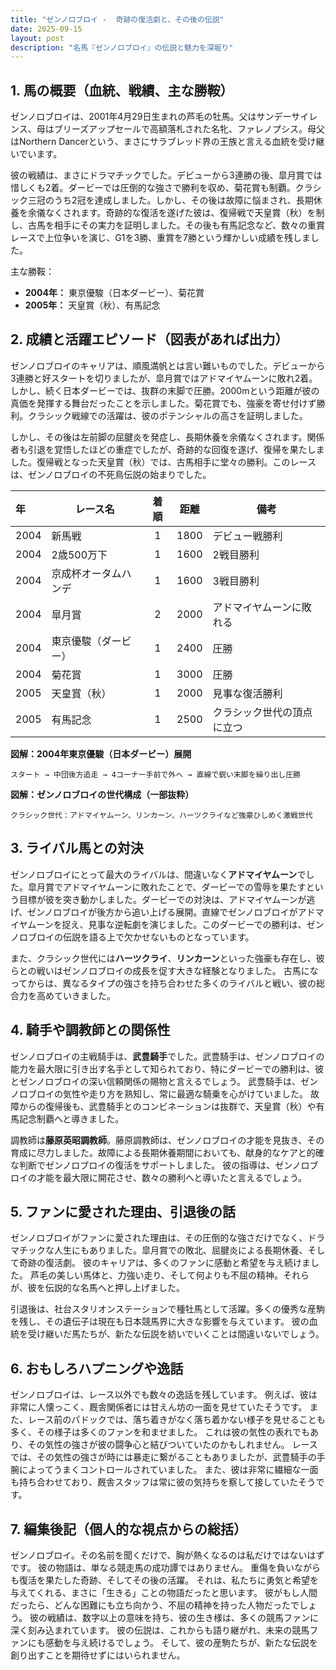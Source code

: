 ```yaml
---
title: "ゼンノロブロイ -  奇跡の復活劇と、その後の伝説"
date: 2025-09-15
layout: post
description: "名馬『ゼンノロブロイ』の伝説と魅力を深堀り"
---
```


## 1. 馬の概要（血統、戦績、主な勝鞍）

ゼンノロブロイは、2001年4月29日生まれの芦毛の牡馬。父はサンデーサイレンス、母はブリーズアップセールで高額落札された名牝、ファレノプシス。母父はNorthern Dancerという、まさにサラブレッド界の王族と言える血統を受け継いでいます。  

彼の戦績は、まさにドラマチックでした。デビューから3連勝の後、皐月賞では惜しくも2着。ダービーでは圧倒的な強さで勝利を収め、菊花賞も制覇。クラシック三冠のうち2冠を達成しました。しかし、その後は故障に悩まされ、長期休養を余儀なくされます。奇跡的な復活を遂げた彼は、復帰戦で天皇賞（秋）を制し、古馬を相手にその実力を証明しました。その後も有馬記念など、数々の重賞レースで上位争いを演じ、G1を3勝、重賞を7勝という輝かしい成績を残しました。

主な勝鞍：

*   **2004年：** 東京優駿（日本ダービー）、菊花賞
*   **2005年：** 天皇賞（秋）、有馬記念


## 2. 成績と活躍エピソード（図表があれば出力）

ゼンノロブロイのキャリアは、順風満帆とは言い難いものでした。デビューから3連勝と好スタートを切りましたが、皐月賞ではアドマイヤムーンに敗れ2着。しかし、続く日本ダービーでは、抜群の末脚で圧勝。2000mという距離が彼の真価を発揮する舞台だったことを示しました。菊花賞でも、強豪を寄せ付けず勝利。クラシック戦線での活躍は、彼のポテンシャルの高さを証明しました。

しかし、その後は左前脚の屈腱炎を発症し、長期休養を余儀なくされます。関係者も引退を覚悟したほどの重症でしたが、奇跡的な回復を遂げ、復帰を果たしました。復帰戦となった天皇賞（秋）では、古馬相手に堂々の勝利。このレースは、ゼンノロブロイの不死鳥伝説の始まりでした。

| 年 | レース名          | 着順 | 距離 | 備考                                     |
| :- | --------------- | :-: | :-: | --------------------------------------- |
| 2004 | 新馬戦           | 1    | 1800 | デビュー戦勝利                             |
| 2004 | 2歳500万下       | 1    | 1600 | 2戦目勝利                               |
| 2004 | 京成杯オータムハンデ | 1    | 1600 | 3戦目勝利                               |
| 2004 | 皐月賞           | 2    | 2000 | アドマイヤムーンに敗れる                     |
| 2004 | 東京優駿（ダービー） | 1    | 2400 | 圧勝                                     |
| 2004 | 菊花賞           | 1    | 3000 | 圧勝                                     |
| 2005 | 天皇賞（秋）       | 1    | 2000 | 見事な復活勝利                             |
| 2005 | 有馬記念           | 1    | 2500 | クラシック世代の頂点に立つ                   |


**図解：2004年東京優駿（日本ダービー）展開**

```
スタート → 中団後方追走 → 4コーナー手前で外へ → 直線で鋭い末脚を繰り出し圧勝
```


**図解：ゼンノロブロイの世代構成（一部抜粋）**

```
クラシック世代：アドマイヤムーン、リンカーン、ハーツクライなど強豪ひしめく激戦世代
```


## 3. ライバル馬との対決

ゼンノロブロイにとって最大のライバルは、間違いなく**アドマイヤムーン**でした。皐月賞でアドマイヤムーンに敗れたことで、ダービーでの雪辱を果たすという目標が彼を突き動かしました。ダービーでの対決は、アドマイヤムーンが逃げ、ゼンノロブロイが後方から追い上げる展開。直線でゼンノロブロイがアドマイヤムーンを捉え、見事な逆転劇を演じました。このダービーでの勝利は、ゼンノロブロイの伝説を語る上で欠かせないものとなっています。


また、クラシック世代には**ハーツクライ**、**リンカーン**といった強豪も存在し、彼らとの戦いはゼンノロブロイの成長を促す大きな経験となりました。  古馬になってからは、異なるタイプの強さを持ち合わせた多くのライバルと戦い、彼の総合力を高めていきました。


## 4. 騎手や調教師との関係性

ゼンノロブロイの主戦騎手は、**武豊騎手**でした。武豊騎手は、ゼンノロブロイの能力を最大限に引き出す名手として知られており、特にダービーでの勝利は、彼とゼンノロブロイの深い信頼関係の賜物と言えるでしょう。  武豊騎手は、ゼンノロブロイの気性や走り方を熟知し、常に最適な騎乗を心がけていました。  故障からの復帰後も、武豊騎手とのコンビネーションは抜群で、天皇賞（秋）や有馬記念制覇へと導きました。

調教師は**藤原英昭調教師**。藤原調教師は、ゼンノロブロイの才能を見抜き、その育成に尽力しました。故障による長期休養期間においても、献身的なケアと的確な判断でゼンノロブロイの復活をサポートしました。  彼の指導は、ゼンノロブロイの才能を最大限に開花させ、数々の勝利へと導いたと言えるでしょう。


## 5. ファンに愛された理由、引退後の話

ゼンノロブロイがファンに愛された理由は、その圧倒的な強さだけでなく、ドラマチックな人生にもありました。皐月賞での敗北、屈腱炎による長期休養、そして奇跡の復活劇。  彼のキャリアは、多くのファンに感動と希望を与え続けました。 芦毛の美しい馬体と、力強い走り、そして何よりも不屈の精神。それらが、彼を伝説的な名馬へと押し上げました。

引退後は、社台スタリオンステーションで種牡馬として活躍。多くの優秀な産駒を残し、その遺伝子は現在も日本競馬界に大きな影響を与えています。  彼の血統を受け継いだ馬たちが、新たな伝説を紡いでいくことは間違いないでしょう。


## 6. おもしろハプニングや逸話

ゼンノロブロイは、レース以外でも数々の逸話を残しています。  例えば、彼は非常に人懐っこく、厩舎関係者には甘えん坊の一面を見せていたそうです。  また、レース前のパドックでは、落ち着きがなく落ち着かない様子を見せることも多く、その様子は多くのファンを和ませました。  これは彼の気性の表れでもあり、その気性の強さが彼の闘争心と結びついていたのかもしれません。  レースでは、その気性の強さが時には暴走に繋がることもありましたが、武豊騎手の手腕によってうまくコントロールされていました。  また、彼は非常に繊細な一面も持ち合わせており、厩舎スタッフは常に彼の気持ちを察して接していたそうです。


## 7. 編集後記（個人的な視点からの総括）

ゼンノロブロイ。その名前を聞くだけで、胸が熱くなるのは私だけではないはずです。  彼の物語は、単なる競走馬の成功譚ではありません。  重傷を負いながらも復活を果たした奇跡、そしてその後の活躍。  それは、私たちに勇気と希望を与えてくれる、まさに「生きる」ことの物語だったと思います。  彼がもし人間だったら、どんな困難にも立ち向かう、不屈の精神を持った人物だったでしょう。  彼の戦績は、数字以上の意味を持ち、彼の生き様は、多くの競馬ファンに深く刻み込まれています。  彼の伝説は、これからも語り継がれ、未来の競馬ファンにも感動を与え続けるでしょう。  そして、彼の産駒たちが、新たな伝説を創り出すことを期待せずにはいられません。
